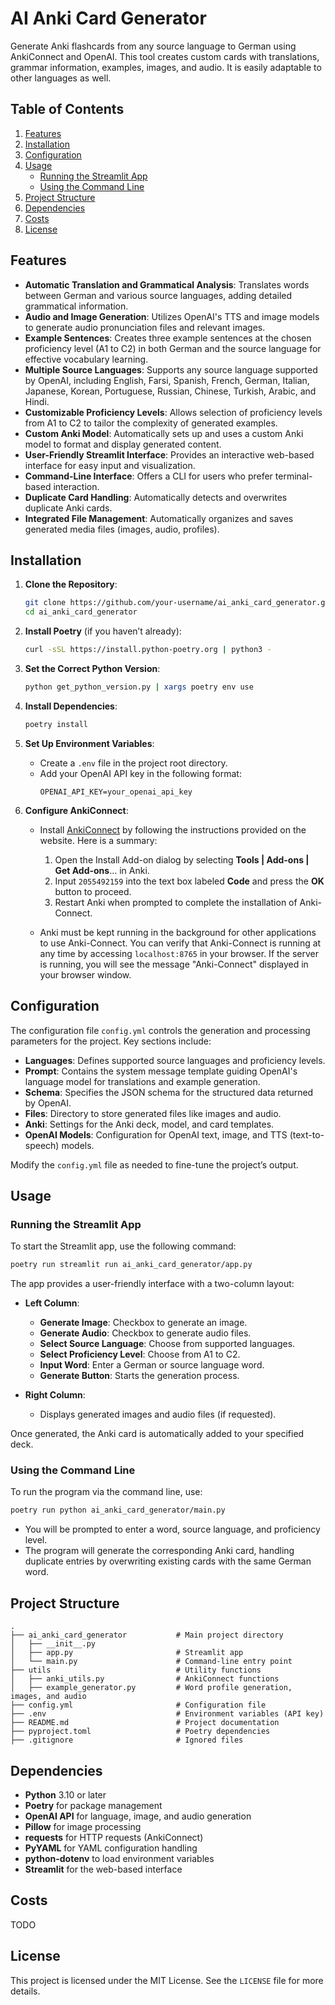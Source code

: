 # AI Anki Card Generator

Generate Anki flashcards from any source language to German using AnkiConnect and OpenAI. This tool creates custom cards with translations, grammar information, examples, images, and audio. It is easily adaptable to other languages as well.

## Table of Contents

1. [Features](#features)
2. [Installation](#installation)
3. [Configuration](#configuration)
4. [Usage](#usage)
   - [Running the Streamlit App](#running-the-streamlit-app)
   - [Using the Command Line](#using-the-command-line)
5. [Project Structure](#project-structure)
6. [Dependencies](#dependencies)
7. [Costs](#costs)
8. [License](#license)

## Features

- **Automatic Translation and Grammatical Analysis**: Translates words between German and various source languages, adding detailed grammatical information.
- **Audio and Image Generation**: Utilizes OpenAI's TTS and image models to generate audio pronunciation files and relevant images.
- **Example Sentences**: Creates three example sentences at the chosen proficiency level (A1 to C2) in both German and the source language for effective vocabulary learning.
- **Multiple Source Languages**: Supports any source language supported by OpenAI, including English, Farsi, Spanish, French, German, Italian, Japanese, Korean, Portuguese, Russian, Chinese, Turkish, Arabic, and Hindi.
- **Customizable Proficiency Levels**: Allows selection of proficiency levels from A1 to C2 to tailor the complexity of generated examples.
- **Custom Anki Model**: Automatically sets up and uses a custom Anki model to format and display generated content.
- **User-Friendly Streamlit Interface**: Provides an interactive web-based interface for easy input and visualization.
- **Command-Line Interface**: Offers a CLI for users who prefer terminal-based interaction.
- **Duplicate Card Handling**: Automatically detects and overwrites duplicate Anki cards.
- **Integrated File Management**: Automatically organizes and saves generated media files (images, audio, profiles).

## Installation

1. **Clone the Repository**:

   ```bash
   git clone https://github.com/your-username/ai_anki_card_generator.git
   cd ai_anki_card_generator
   ```

2. **Install Poetry** (if you haven’t already):

   ```bash
   curl -sSL https://install.python-poetry.org | python3 -
   ```
3. **Set the Correct Python Version**: 

   ```bash
   python get_python_version.py | xargs poetry env use
   ```
4. **Install Dependencies**:

   ```bash
   poetry install
   ```

5. **Set Up Environment Variables**:

   - Create a `.env` file in the project root directory.
   - Add your OpenAI API key in the following format:
     ```plaintext
     OPENAI_API_KEY=your_openai_api_key
     ```

5. **Configure AnkiConnect**:

   - Install [AnkiConnect](https://foosoft.net/projects/anki-connect/) by following the instructions provided on the website. Here is a summary:

     1. Open the Install Add-on dialog by selecting **Tools | Add-ons | Get Add-ons**... in Anki.
     2. Input `2055492159` into the text box labeled **Code** and press the **OK** button to proceed.
     3. Restart Anki when prompted to complete the installation of Anki-Connect.

   - Anki must be kept running in the background for other applications to use Anki-Connect. You can verify that Anki-Connect is running at any time by accessing `localhost:8765` in your browser. If the server is running, you will see the message "Anki-Connect" displayed in your browser window.

## Configuration

The configuration file `config.yml` controls the generation and processing parameters for the project. Key sections include:

- **Languages**: Defines supported source languages and proficiency levels.
- **Prompt**: Contains the system message template guiding OpenAI's language model for translations and example generation.
- **Schema**: Specifies the JSON schema for the structured data returned by OpenAI.
- **Files**: Directory to store generated files like images and audio.
- **Anki**: Settings for the Anki deck, model, and card templates.
- **OpenAI Models**: Configuration for OpenAI text, image, and TTS (text-to-speech) models.

Modify the `config.yml` file as needed to fine-tune the project’s output.

## Usage

### Running the Streamlit App

To start the Streamlit app, use the following command:

```bash
poetry run streamlit run ai_anki_card_generator/app.py
```

The app provides a user-friendly interface with a two-column layout:

- **Left Column**:

  - **Generate Image**: Checkbox to generate an image.
  - **Generate Audio**: Checkbox to generate audio files.
  - **Select Source Language**: Choose from supported languages.
  - **Select Proficiency Level**: Choose from A1 to C2.
  - **Input Word**: Enter a German or source language word.
  - **Generate Button**: Starts the generation process.

- **Right Column**:

  - Displays generated images and audio files (if requested).

Once generated, the Anki card is automatically added to your specified deck.

### Using the Command Line

To run the program via the command line, use:

```bash
poetry run python ai_anki_card_generator/main.py
```

- You will be prompted to enter a word, source language, and proficiency level.
- The program will generate the corresponding Anki card, handling duplicate entries by overwriting existing cards with the same German word.

## Project Structure

```plaintext
.
├── ai_anki_card_generator           # Main project directory
│   ├── __init__.py
│   ├── app.py                       # Streamlit app
│   └── main.py                      # Command-line entry point
├── utils                            # Utility functions
│   ├── anki_utils.py                # AnkiConnect functions
│   ├── example_generator.py         # Word profile generation, images, and audio
├── config.yml                       # Configuration file
├── .env                             # Environment variables (API key)
├── README.md                        # Project documentation
├── pyproject.toml                   # Poetry dependencies
├── .gitignore                       # Ignored files
```

## Dependencies

- **Python** 3.10 or later
- **Poetry** for package management
- **OpenAI API** for language, image, and audio generation
- **Pillow** for image processing
- **requests** for HTTP requests (AnkiConnect)
- **PyYAML** for YAML configuration handling
- **python-dotenv** to load environment variables
- **Streamlit** for the web-based interface

## Costs

TODO

## License

This project is licensed under the MIT License. See the `LICENSE` file for more details.


